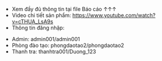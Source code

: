 - Xem đầy đủ thông tin tại file Báo cáo ↑↑↑
- Video chi tiết sản phẩm: https://www.youtube.com/watch?v=cTHUA_LsA9s
- Thông tin đăng nhập:
+ Admin:
admin001/admin001
+ Phòng đào tạo:
phongdaotao2/phongdaotao2
+ Thanh tra:
thanhtra001/Duong_123
